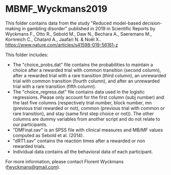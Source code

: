 # MBMF_Wyckmans2019
This folder contains data from the study "Reduced model-based decision-making in gambling disorder" published in 2019 in Scientific Reports by Wyckmans F., Otto R., Sebold M., Daw N., Bechara A., Saeremans M., Kornreich C., Chatard A., Jaafari N. & Noël X..     
https://www.nature.com/articles/s41598-019-56161-z  

This folder includes:  
- The "choice_probs.dat" file contains the probabilities to maintain a choice after a rewarded trial with common transition (second column), after a rewarded trial with a rare transition (third column), an unrewarded trial with common transition (fourth column), and after an unrewarded trial with a rare transition (fifth column).  
- The "choice_regress.dat" file contains data used in the logistic regressions. Please only account for the first column (subj number) and the last five columns (respectively trial number, block number, mn (previous trial rewarded or not), common (previous trial with common or rare transition), and stay (same first step choice or not)). The other columns are dummy variables from another script and do not relate to our participants.  
- "DMFinal.sav" is an SPSS file with clinical measures and MB/MF values computed as Sebold et al. (2014).  
- "dRT1.sav" contains the reaction times after a rewarded or non rewarded trials.  
- Individual data contains all the behavioral data of each participant.  

For more information, please contact Florent Wyckmans (fwyckmans@gmail.com).
